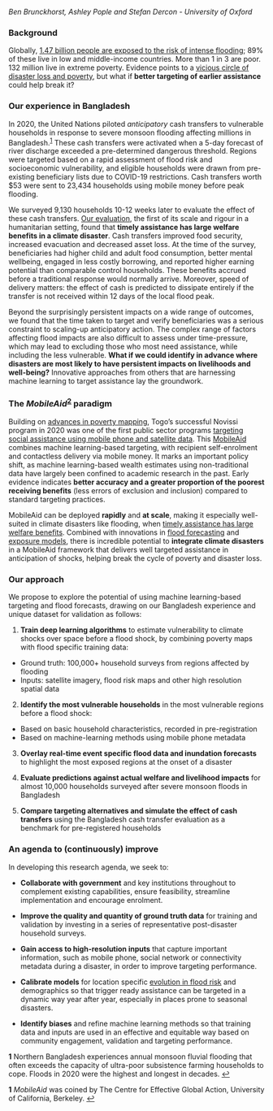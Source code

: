 *Ben Brunckhorst, Ashley Pople and Stefan Dercon - University of Oxford*

### Background

Globally, [1.47 billion people are exposed to the risk of intense flooding](https://blogs.worldbank.org/climatechange/147-billion-people-face-flood-risk-worldwide-over-third-it-could-be-devastating); 89% of these live in low and middle-income countries. More than 1 in 3 are poor. 132 million live in extreme poverty. Evidence points to a [vicious circle of disaster loss and poverty](https://link.springer.com/article/10.1007/s41885-020-00060-5), but what if **better targeting of earlier assistance** could help break it?

### Our experience in Bangladesh

In 2020, the United Nations piloted *anticipatory* cash transfers to vulnerable households in response to severe monsoon flooding affecting millions in Bangladesh.<sup id="a1">[1](#f1)</sup> These cash transfers were activated when a 5-day forecast of river discharge exceeded a pre-determined dangerous threshold. Regions were targeted based on a rapid assessment of flood risk and socioeconomic vulnerability, and eligible households were drawn from pre-existing beneficiary lists due to COVID-19 restrictions. Cash transfers worth $53 were sent to 23,434 households using mobile money before peak flooding.

We surveyed 9,130 households 10-12 weeks later to evaluate the effect of these cash transfers. [Our evaluation](https://www.disasterprotection.org/anticipatory-cash-transfers-in-climate-disaster-response), the first of its scale and rigour in a humanitarian setting, found that **timely assistance has large welfare benefits in a climate disaster**. Cash transfers improved food security, increased evacuation and decreased asset loss. At the time of the survey, beneficiaries had higher child and adult food consumption, better mental wellbeing, engaged in less costly borrowing, and reported higher earning potential than comparable control households. These benefits accrued before a traditional response would normally arrive. Moreover, speed of delivery matters: the effect of cash is predicted to dissipate entirely if the transfer is not received within 12 days of the local flood peak.

Beyond the surprisingly persistent impacts on a wide range of outcomes, we found that the time taken to target and verify beneficiaries was a serious constraint to scaling-up anticipatory action. The complex range of factors affecting flood impacts are also difficult to assess under time-pressure, which may lead to excluding those who most need assistance, while including the less vulnerable. **What if we could identify in advance where disasters are most likely to have persistent impacts on livelihoods and well-being?** Innovative approaches from others that are harnessing machine learning to target assistance lay the groundwork. 

### The *MobileAid*<sup id="a2">[2](#f2)</sup> paradigm 

Building on [advances in poverty mapping](http://www.povertymaps.net/brief/), Togo’s successful Novissi program in 2020 was one of the first public sector programs [targeting social assistance using mobile phone and satellite data](https://www.poverty-action.org/study/using-mobile-phone-and-satellite-data-target-emergency-cash-transfers-togo#footnote-1). This [MobileAid](https://medium.com/center-for-effective-global-action/how-precision-aid-and-machine-learning-based-targeting-can-complement-existing-social-protection-de3bc3211fd2) combines machine learning-based targeting, with recipient self-enrolment and contactless delivery via mobile money. It marks an important policy shift, as machine learning-based wealth estimates using non-traditional data have largely been confined to academic research in the past. Early evidence indicates **better accuracy and a greater proportion of the poorest receiving benefits** (less errors of exclusion and inclusion) compared to standard targeting practices. 

MobileAid can be deployed **rapidly** and **at scale**, making it especially well-suited in climate disasters like flooding, when [timely assistance has large welfare benefits](https://www.disasterprotection.org/latest-news/the-importance-of-being-timely-in-climate-disaster-response). Combined with innovations in [flood forecasting](https://ai.googleblog.com/2020/09/the-technology-behind-our-recent.html) and [exposure models](https://www.nature.com/articles/s41467-019-09282-y), there is incredible potential to **integrate climate disasters** in a MobileAid framework that delivers well targeted assistance in anticipation of shocks, helping break the cycle of poverty and disaster loss.

### Our approach

We propose to explore the potential of using machine learning-based targeting and flood forecasts, drawing on our Bangladesh experience and unique dataset for validation as follows: 

1. **Train deep learning algorithms** to estimate vulnerability to climate shocks over space before a flood shock, by combining poverty maps with flood specific training data: 
- Ground truth: 100,000+ household surveys from regions affected by flooding
- Inputs: satellite imagery, flood risk maps and other high resolution spatial data

2. **Identify the most vulnerable households** in the most vulnerable regions before a flood shock:
- Based on  basic household characteristics, recorded in pre-registration 
- Based on machine-learning methods using mobile phone metadata

3. **Overlay real-time event specific flood data and inundation forecasts** to highlight the most exposed regions at the onset of a disaster 

4. **Evaluate predictions against actual welfare and livelihood impacts** for almost 10,000 households surveyed after severe monsoon floods in Bangladesh

5. **Compare targeting alternatives and simulate the effect of cash transfers** using the Bangladesh cash transfer evaluation as a benchmark for pre-registered households

### An agenda to (continuously) improve

In developing this research agenda, we seek to:

- **Collaborate with government** and key institutions throughout to complement existing capabilities, ensure feasibility, streamline implementation and encourage enrolment.

- **Improve the quality and quantity of ground truth data** for training and validation by investing in a series of representative post-disaster household surveys.

- **Gain access to high-resolution inputs** that capture important information, such as mobile phone, social network or connectivity metadata during a disaster, in order to improve targeting performance.

- **Calibrate models** for location specific [evolution in flood risk](https://www.hull.ac.uk/work-with-us/research/institutes/energy-and-environment-institute/our-work/evoflood-quantifying-the-evolution-of-flood-hazard-and-risk-across-a-changing-world) and demographics so that trigger ready assistance can be targeted in a dynamic way year after year, especially in places prone to seasonal disasters. 

- **Identify biases** and refine machine learning methods so that training data and inputs are used in an effective and equitable way based on community engagement, validation and targeting performance.


<b id="f1">1</b>  Northern Bangladesh experiences annual monsoon fluvial flooding that often exceeds the capacity of ultra-poor subsistence farming households to cope. Floods in 2020 were the highest and longest in decades. [↩](#a1)

<b id="f2">1</b>  *MobileAid* was coined by The Centre for Effective Global Action, University of California, Berkeley. [↩](#a2)


